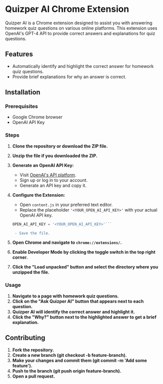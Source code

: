 # Quizper AI Chrome Extension

Quizper AI is a Chrome extension designed to assist you with answering homework quiz questions on various online platforms. This extension uses OpenAI's GPT-4 API to provide correct answers and explanations for quiz questions.

## Features
- Automatically identify and highlight the correct answer for homework quiz questions.
- Provide brief explanations for why an answer is correct.

## Installation

### Prerequisites
- Google Chrome browser
- OpenAI API Key

### Steps
1. **Clone the repository or download the ZIP file.**
2. **Unzip the file if you downloaded the ZIP.**
3. **Generate an OpenAI API Key:**
   - Visit [OpenAI's API platform](https://platform.openai.com/).
   - Sign up or log in to your account.
   - Generate an API key and copy it.
4. **Configure the Extension:**
   - Open `content.js` in your preferred text editor.
   - Replace the placeholder `'<YOUR_OPEN_AI_API_KEY>'` with your actual OpenAI API key.
   
   ```javascript
   OPEN_AI_API_KEY = '<YOUR_OPEN_AI_API_KEY>'```

    - Save the file.
5. **Open Chrome and navigate to `chrome://extensions/`.**
6. **Enable Developer Mode by clicking the toggle switch in the top right corner.**
7. **Click the "Load unpacked" button and select the directory where you unzipped the file.**

### Usage
1. **Navigate to a page with homework quiz questions.**
2. **Click on the "Ask Quizper AI" button that appears next to each question.**
3. **Quizper AI will identify the correct answer and highlight it.**
4. **Click the "Why?" button next to the highlighted answer to get a brief explanation.**
   
## Contributing
1. **Fork the repository.**
2. **Create a new branch (git checkout -b feature-branch).**
3. **Make your changes and commit them (git commit -m 'Add some feature').**
4. **Push to the branch (git push origin feature-branch).**
5. **Open a pull request.**
